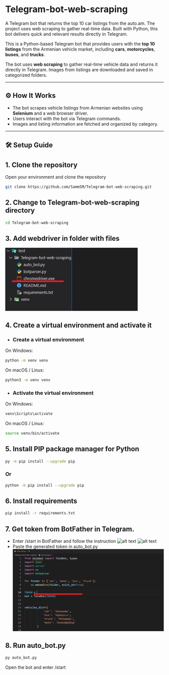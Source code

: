 # Telegram-bot-web-scraping
A Telegram bot that returns the top 10 car listings from the auto.am. The project uses web scraping to gather real-time data. Built with Python, this bot delivers quick and relevant results directly in Telegram.

This is a Python-based Telegram bot that provides users with the **top 10 listings** from the Armenian vehicle market, including **cars**, **motorcycles**, **buses**, and **trucks**.

The bot uses **web scraping** to gather real-time vehicle data and returns it directly in Telegram. Images from listings are downloaded and saved in categorized folders.

---

## ⚙️ How It Works

- The bot scrapes vehicle listings from Armenian websites using **Selenium** and a web browser driver.
- Users interact with the bot via Telegram commands.
- Images and listing information are fetched and organized by category.

---

## 🛠️ Setup Guide

## 1. Clone the repository
Open your environment and clone the repository
```bash
git clone https://github.com/SammSM/Telegram-bot-web-scraping.git
```
## 2. Change to Telegram-bot-web-scraping directory
```bash
cd Telegram-bot-web-scraping
```
## 3. Add webdriver in folder with files
  ![alt text](https://github.com/SammSM/Telegram-bot-web-scraping/blob/main/chromedriver.JPG?raw=true)
## 4. Create a virtual environment and activate it

- ### Create a virtual environment
On Windows:
```bash
python -m venv venv
```
On macOS / Linux:
```bash
python3 -m venv venv
```
- ### Activate the virtual environment
On Windows:
```bash
venv\Scripts\activate
```
On macOS / Linux:
```bash
source venv/bin/activate
```

## 5. Install PIP package manager for Python
```bash
py -m pip install --upgrade pip
```
### Or
```bash
python -m pip install --upgrade pip
```

## 6. Install requirements
```bash
pip install -r requirements.txt
```

## 7. Get token from BotFather in Telegram.
- Enter /start in BotFather and follow the instruction
![alt text]([http://url/to/img.png](https://github.com/SammSM/Telegram-bot-web-scraping/blob/main/bot.JPG?raw=true))
![alt text]([[http://url/to/img.png](https://github.com/SammSM/Telegram-bot-web-scraping/blob/main/bot.JPG?raw=true)](https://github.com/SammSM/Telegram-bot-web-scraping/blob/main/bot2.JPG?raw=true))
- Paste the generated token in auto_bot.py
![alt text](https://github.com/SammSM/Telegram-bot-web-scraping/blob/main/token.JPG?raw=true)

## 8. Run auto_bot.py
```bash
py auto_bot.py
```
Open the bot and enter /start
